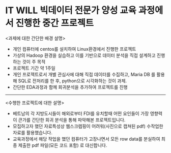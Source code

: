 # IT WILL 빅데이터 전문가 양성 교육 과정에서 진행한 중간 프로젝트

<과제에 대한 간단한 배경 설명>
- 개인 컴퓨터에 centos를 설치하여 Linux환경에서 진행한 프로젝트
- 가상의 Hadoop 환경을 실습하고 이를 기반으로 데이터 분석을 직접 설계하고 진행하는 것이 주 목적
- 프로젝트 기간 약 1주일
- 개인 프로젝트로서 개별 관심사에 대해 직접 데이터를 수집하고, Maria DB 를 활용해 SQL로 전처리를 한 후, python으로 시각화하는 것이 과제.
- 간단한 EDA과정과 함께 회귀분석을 추가하여 프로젝트를 진행
---

<수행한 프로젝트에 대한 설명>
- 베트남의 각 지방도시들이 해외로부터 FDI를 유치할때 어떤 요인들이 가장 영향력이 큰가를 간단한 회귀 분석을 통해 파악해본 프로젝트입니다.
- 모집하고자 했던 자료특성상 웹스크렙핑이 어려워(사진으로 캡쳐된 pdf) 수작업한 자료를 활용했습니다.
- 교육과정에서 해당 작업을 했던 컴퓨터가 고장나면서 모든 row data를 분실하여 최종 제출한 pdf 파일(모든 코드 포함) 로 대신합니다.
